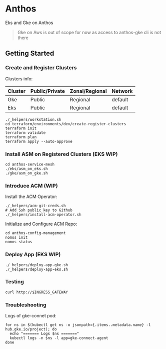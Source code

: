 # Anthos
Eks and Gke on Anthos
> Gke on Aws is out of scope for now as access to anthos-gke cli is not there

## Getting Started

### Create and Register Clusters
Clusters info:

Cluster | Public/Private | Zonal/Regional | Network
--- | --- | --- | ---
Gke | Public | Regional | default
Eks | Public | Regional | default

```
./_helpers/workstation.sh
cd terraform/environments/dev/create-register-clusters
terraform init
terraform validate
terraform plan
terraform apply --auto-approve
```
### Install ASM on Registered Clusters (EKS WIP)
```
cd anthos-service-mesh
./eks/asm_on_eks.sh
./gke/asm_on_gke.sh
```

### Introduce ACM (WIP)

Install the ACM Operator:
```
./_helpers/acm-git-creds.sh
# Add Ssh public key to Github
./_helpers/install-acm-operator.sh
```
Initialize and Configure ACM Repo:
```
cd anthos-config-management
nomos init
nomos status
```

### Deploy App (EKS WIP)
```
./_helpers/deploy-app-gke.sh
./_helpers/deploy-app-eks.sh
```

### Testing
```
curl http://$INGRESS_GATEWAY
```
### Troubleshooting

Logs of gke-connet pod:
```
for ns in $(kubectl get ns -o jsonpath={.items..metadata.name} -l hub.gke.io/project); do
  echo "======= Logs $ns ======="
  kubectl logs -n $ns -l app=gke-connect-agent
done
```